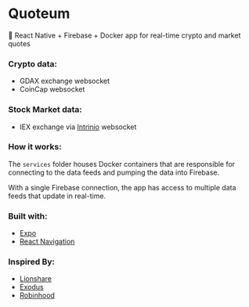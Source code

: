 # Quoteum
:money_with_wings: React Native + Firebase + Docker app for real-time crypto and market quotes

### Crypto data:
- GDAX exchange websocket
- CoinCap websocket

### Stock Market data:
- IEX exchange via [Intrinio](https://intrinio.com/) websocket

### How it works:
The `services` folder houses Docker containers that are responsible for connecting to the data feeds and pumping the data into Firebase.

With a single Firebase connection, the app has access to multiple data feeds that update in real-time.

### Built with:
- [Expo](https://expo.io/)
- [React Navigation](https://reactnavigation.org/)

### Inspired By:
- [Lionshare](https://lionshare.capital/)
- [Exodus](https://www.exodus.io/)
- [Robinhood](https://www.robinhood.com/)
